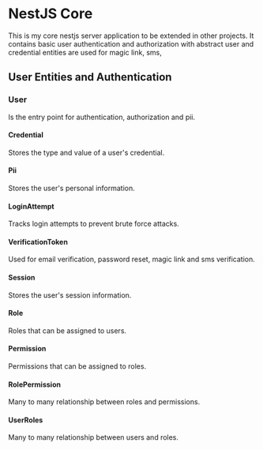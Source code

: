 # NestJS Core

This is my core nestjs server application to be extended in other projects.
It contains basic user authentication and authorization with abstract user
and credential entities are used for magic link, sms,

## User Entities and Authentication

### User

Is the entry point for authentication, authorization and pii.

#### Credential

Stores the type and value of a user's credential.

#### Pii

Stores the user's personal information.

#### LoginAttempt

Tracks login attempts to prevent brute force attacks.

#### VerificationToken

Used for email verification, password reset, magic link and sms verification.

#### Session

Stores the user's session information.

#### Role

Roles that can be assigned to users.

#### Permission

Permissions that can be assigned to roles.

#### RolePermission

Many to many relationship between roles and permissions.

#### UserRoles

Many to many relationship between users and roles.

